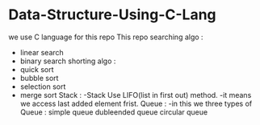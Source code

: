 # Data-Structure-Using-C-Lang
we use C language  for this repo
This repo searching algo :
  - linear search
  - binary search
shorting algo :
  - quick sort
  - bubble sort
  - selection sort
  - merge sort
Stack :
  -Stack Use LIFO(list in first out) method.
  -it means we access last added element frist. 
Queue :
  -in this we three types of Queue :
      simple queue
      dubleended queue
      circular queue
